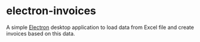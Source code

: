 # electron-invoices

A simple [Electron](https://electronjs.org/) desktop application to load data from Excel file and create invoices based on this data.

